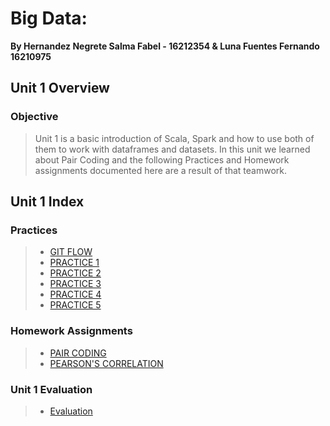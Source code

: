 # Big Data:
**By Hernandez Negrete Salma Fabel - 16212354 & Luna Fuentes Fernando 16210975**

## Unit 1 Overview

### Objective
>Unit 1 is a basic introduction of Scala, Spark and how to use both of them to work with dataframes and datasets. In this unit we learned about Pair Coding and the following Practices and Homework assignments documented here are a result of that teamwork.

## Unit 1 Index

### Practices
> * [GIT FLOW](https://github.com/everthx/datos_masivos/tree/Unit_1/Unit_1/Practices/Git%20Flow#practice-git-flow)
> * [PRACTICE 1](https://github.com/everthx/datos_masivos/tree/Unit_1/Unit_1/Practices/Practice1#practice-1)
> * [PRACTICE 2](https://github.com/everthx/datos_masivos/tree/Unit_1/Unit_1/Practices/Practice2#practice-2)
> * [PRACTICE 3](https://github.com/everthx/datos_masivos/tree/Unit_1/Unit_1/Practices/Practice3#practice-3)
> * [PRACTICE 4](https://github.com/everthx/datos_masivos/tree/Unit_1/Unit_1/Practices/Practice4#practice-4)
> * [PRACTICE 5](https://github.com/everthx/datos_masivos/tree/Unit_1/Unit_1/Practices/Practice5#practice-5)
### Homework Assignments
> * [PAIR CODING](https://github.com/everthx/datos_masivos/blob/Unit_1/Unit_1/Homework/01%20Pair%20Programming.md#pair-programming)
> * [PEARSON'S CORRELATION](https://github.com/everthx/datos_masivos/blob/Unit_1/Unit_1/Homework/02%20Pearson's%20Correlation.md#pearsons-correlation)
### Unit 1 Evaluation
> * [Evaluation](https://github.com/everthx/datos_masivos/tree/Unit_1/Unit_1/Evaluation#big-data-datos-masivos-unit-1-exam)